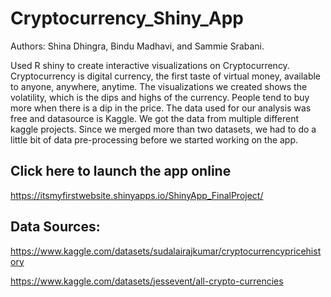 # Cryptocurrency_Shiny_App
Authors: Shina Dhingra, Bindu Madhavi, and Sammie Srabani.

Used R shiny to create interactive visualizations on Cryptocurrency. Cryptocurrency is digital currency, the first taste of virtual money, available to anyone, anywhere, anytime. The visualizations we created shows the volatility, which is the dips and highs of the currency. People tend to buy more when there is a dip in the price. The data used for our analysis was free and datasource is Kaggle. We got the data from multiple different kaggle projects. Since we merged more than two datasets, we had to do a little bit of data pre-processing before we started working on the app.

## Click here to launch the app online
https://itsmyfirstwebsite.shinyapps.io/ShinyApp_FinalProject/

## Data Sources:
https://www.kaggle.com/datasets/sudalairajkumar/cryptocurrencypricehistory

https://www.kaggle.com/datasets/jessevent/all-crypto-currencies
